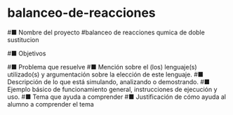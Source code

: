 # balanceo-de-reacciones


#■	Nombre del proyecto
#balanceo de reacciones qumica  de doble sustitucion 


#■	Objetivos


#■	Problema que resuelve
#■	Mención sobre el (los) lenguaje(s) utilizado(s) y argumentación sobre la elección de este lenguaje. 
#■	Descripción de lo que está simulando, analizando o demostrando.
#■	Ejemplo básico de funcionamiento general, instrucciones de ejecución y uso.
#■	Tema que ayuda a comprender
#■	Justificación de cómo ayuda al alumno a comprender el tema
